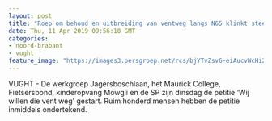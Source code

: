 ```yaml
---
layout: post
title: "Roep om behoud en uitbreiding van ventweg langs N65 klinkt steeds luider in Vught; er is een petitie gestart"
date: Thu, 11 Apr 2019 09:56:10 GMT
categories: 
- noord-brabant 
- vught 
feature_image: "https://images3.persgroep.net/rcs/bjYTvZsv6-eiAucvWcHi2fpewnw/diocontent/139544428/_fitwidth/400/?appId=21791a8992982cd8da851550a453bd7f&quality=0.7"
---
```


VUGHT - De werkgroep Jagersboschlaan, het Maurick College, Fietsersbond, kinderopvang Mowgli en de SP zijn dinsdag de petitie ‘Wij willen die vent weg’ gestart. Ruim honderd mensen hebben de petitie inmiddels ondertekend.
